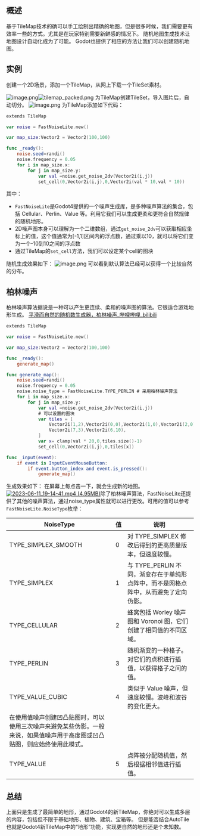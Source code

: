 ## 概述
基于TileMap技术的确可以手工绘制出精确的地图，但是很多时候，我们需要更有效率一些的方式。尤其是在玩家特别需要新鲜感的情况下。
随机地图生成技术让地图设计自动化成为了可能。
Godot也提供了相应的方法让我们可以创建随机地图。
## 实例
创建一个2D场景，添加一个TileMap，从网上下载一个TileSet素材。

![image.png](https://cdn.nlark.com/yuque/0/2023/png/8438332/1686479856647-23464a41-2a5b-4d81-a5be-44c996342b5c.png#averageHue=%23292e38&clientId=ue79baa9a-154c-4&from=paste&height=102&id=u05bf5b1c&originHeight=305&originWidth=551&originalType=binary&ratio=3&rotation=0&showTitle=false&size=18408&status=done&style=none&taskId=u6c2146aa-1aa0-447a-8fe3-1bc2ab0ac15&title=&width=183.66666666666666)![tilemap_packed.png](https://cdn.nlark.com/yuque/0/2023/png/8438332/1686479882465-e6341d30-71ed-4923-b459-fd72327313fe.png#averageHue=%2377bd62&clientId=ue79baa9a-154c-4&from=drop&id=u0464c282&originHeight=176&originWidth=192&originalType=binary&ratio=3&rotation=0&showTitle=false&size=5049&status=done&style=none&taskId=u62f90d4f-d46b-48d0-a266-d28def07d83&title=)
为TileMap创建TileSet，导入图片后，自动切分。
![image.png](https://cdn.nlark.com/yuque/0/2023/png/8438332/1686479875318-97cf6cb3-5f48-42de-8558-4135addc54dd.png#averageHue=%23383f4a&clientId=ue79baa9a-154c-4&from=paste&height=341&id=ua48c8f9f&originHeight=1024&originWidth=2207&originalType=binary&ratio=3&rotation=0&showTitle=false&size=161181&status=done&style=none&taskId=u814b08ce-c6be-4379-a507-197dfdad28f&title=&width=735.6666666666666)
为TileMap添加如下代码：
```swift
extends TileMap

var noise = FastNoiseLite.new()

var map_size:Vector2 = Vector2(100,100)

func _ready():
	noise.seed=randi()
	noise.frequency = 0.05
	for i in map_size.x:
		for j in map_size.y:
			var val =noise.get_noise_2dv(Vector2i(i,j))
			set_cell(0,Vector2i(i,j),0,Vector2i(val * 10,val * 10))
```
其中：

- `FastNoiseLite`是Godot4提供的一个噪声生成库，是多种噪声算法的集合，包括 Cellular、Perlin、Value 等。利用它我们可以生成更柔和更符合自然规律的随机地形。
- 2D噪声图本身可以理解为一个二维数组，通过`get_noise_2dv`可以获取相应坐标上的值，这个值通常为[-1,1]区间内的浮点数，通过乘以10，就可以将它们变为一个-10到10之间的浮点数
- 通过TileMap的`set_cell`方法，我们可以设定某个cell的图块

随机生成效果如下：
![image.png](https://cdn.nlark.com/yuque/0/2023/png/8438332/1686479811471-713c4c4c-4295-491d-b4d1-5c1dc99f3f54.png#averageHue=%23e19b66&clientId=ue79baa9a-154c-4&from=paste&height=680&id=vxHFa&originHeight=2039&originWidth=3211&originalType=binary&ratio=3&rotation=0&showTitle=false&size=342275&status=done&style=none&taskId=ua0bb0d24-91a8-43d9-971c-20766849a26&title=&width=1070.3333333333333)
可以看到默认算法已经可以获得一个比较自然的分布。
## 柏林噪声
柏林噪声算法据说是一种可以产生更连续、柔和的噪声图的算法。它很适合游戏地形生成。
[平滑而自然的随机数生成器，柏林噪声_哔哩哔哩_bilibili](https://www.bilibili.com/video/BV1bb4y1a7Bu/?spm_id_from=333.337.search-card.all.click&vd_source=2f49ad1693bc7945c7bf165c74c86263)
```swift
extends TileMap

var noise = FastNoiseLite.new()

var map_size:Vector2 = Vector2(100,100)

func _ready():
	generate_map()

func generate_map():
	noise.seed=randi()
	noise.frequency = 0.05
	noise.noise_type = FastNoiseLite.TYPE_PERLIN # 采用柏林噪声算法
	for i in map_size.x:
		for j in map_size.y:
			var val =noise.get_noise_2dv(Vector2i(i,j))
        	# 可以设置的图块
			var tiles = [
				Vector2i(1,2),Vector2i(0,0),Vector2i(1,0),Vector2i(2,0),
				Vector2i(7,3),Vector2i(6,10),
			]
			var x= clamp(val * 20,0,tiles.size()-1)
			set_cell(0,Vector2i(i,j),0,tiles[x])

func _input(event):
	if event is InputEventMouseButton:
		if event.button_index and event.is_pressed():
			generate_map()
```
生成效果如下：
在屏幕上每点击一下，就会生成新的地图。
[![2023-06-11_19-14-41.mp4 (4.95MB)](https://gw.alipayobjects.com/mdn/prod_resou/afts/img/A*NNs6TKOR3isAAAAAAAAAAABkARQnAQ)]()除了柏林噪声算法，FastNoiseLite还提供了其他的噪声算法，通过noise_type属性就可以进行更改。可用的值可以参考`FastNoiseLite.NoiseType`枚举：

| **NoiseType** | **值** | **说明** |
| --- | --- | --- |
| TYPE_SIMPLEX_SMOOTH | 0 | 对 TYPE_SIMPLEX 修改后得到的更高质量版本，但速度较慢。 |
| TYPE_SIMPLEX | 1 | 与 TYPE_PERLIN 不同，渐变存在于单纯形点阵中，而不是网格点阵中，从而避免了定向伪影。 |
| TYPE_CELLULAR | 2 | 蜂窝包括 Worley 噪声图和 Voronoi 图，它们创建了相同值的不同区域。 |
| TYPE_PERLIN | 3 | 随机渐变的一种格子。对它们的点积进行插值，以获得格子之间的值。 |
| TYPE_VALUE_CUBIC | 4 | 类似于 Value 噪声，但速度较慢。波峰和波谷的变化更大。
在使用值噪声创建凹凸贴图时，可以使用三次噪声来避免某些伪影。一般来说，如果值噪声用于高度图或凹凸贴图，则应始终使用此模式。 |
| TYPE_VALUE | 5 | 点阵被分配随机值，然后根据相邻值进行插值。 |

## 总结
上面只是生成了最简单的地形，通过Godot4的新TileMap，你绝对可以生成多层的内容，包括但不限于基础地形、植物、建筑、宝箱等。
但是能否结合AutoTile也就是Godot4新TileMap中的“地形”功能，实现更自然的地形还是个未知数。

